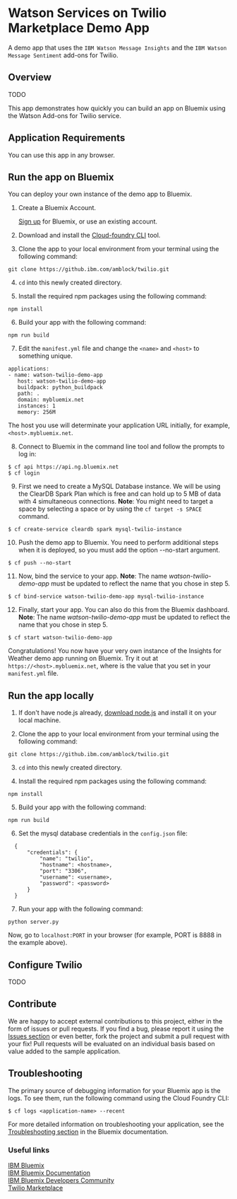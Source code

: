 # Watson Services on Twilio Marketplace Demo App

A demo app that uses the `IBM Watson Message Insights` and the `IBM Watson Message Sentiment` add-ons for Twilio.

## Overview

TODO

This app demonstrates how quickly you can build an app on Bluemix using the Watson Add-ons for Twilio service.

## Application Requirements
You can use this app in any browser.

## Run the app on Bluemix
You can deploy your own instance of the demo app to Bluemix.

1. Create a Bluemix Account.

    [Sign up][bluemix_signup_url] for Bluemix, or use an existing account.

2. Download and install the [Cloud-foundry CLI][cloud_foundry_url] tool.

3. Clone the app to your local environment from your terminal using the following command:

  ```
  git clone https://github.ibm.com/amblock/twilio.git
  ```

4. `cd` into this newly created directory.

5. Install the required npm packages using the following command:

  ```
  npm install
  ```

6. Build your app with the following command:

  ```
  npm run build
  ```

7. Edit the `manifest.yml` file and change the `<name>` and `<host>` to something unique.

  ```
  applications:
  - name: watson-twilio-demo-app
     host: watson-twilio-demo-app
     buildpack: python_buildpack
     path: .
     domain: mybluemix.net
     instances: 1
     memory: 256M
  ```
  The host you use will determinate your application URL initially, for example, `<host>.mybluemix.net`.

8. Connect to Bluemix in the command line tool and follow the prompts to log in:

  ```
  $ cf api https://api.ng.bluemix.net
  $ cf login
  ```

9. First we need to create a MySQL Database instance. We will be using the ClearDB Spark Plan which is free and can hold up to 5 MB of data with 4 simultaneous connections. **Note**: You might need to target a space by selecting a space or by using the `cf target -s SPACE` command.

  ```
  $ cf create-service cleardb spark mysql-twilio-instance
  ```

10. Push the demo app to Bluemix. You need to perform additional steps when it is deployed, so you must add the option --no-start argument.

  ```
  $ cf push --no-start
  ```

11. Now, bind the service to your app. **Note**: The name *watson-twilio-demo-app* must be updated to reflect the name that you chose in step 5.

  ```
  $ cf bind-service watson-twilio-demo-app mysql-twilio-instance
  ```

12. Finally, start your app. You can also do this from the Bluemix dashboard. **Note**: The name *watson-twilio-demo-app* must be updated to reflect the name that you chose in step 5.

  ```
  $ cf start watson-twilio-demo-app
  ```

Congratulations! You now have your very own instance of the Insights for Weather demo app running on Bluemix. Try it out at `https://<host>.mybluemix.net`, where <host> is the value that you set in your `manifest.yml` file.

## Run the app locally

1. If don't have node.js already, [download node.js][download_node_url] and install it on your local machine.

2. Clone the app to your local environment from your terminal using the following command:

  ```
  git clone https://github.ibm.com/amblock/twilio.git
  ```

3. `cd` into this newly created directory.

4. Install the required npm packages using the following command:

  ```
  npm install
  ```

5. Build your app with the following command:

  ```
  npm run build
  ```

6. Set the mysql database credentials in the `config.json` file:

  ```
    {
        "credentials": {
            "name": "twilio",
            "hostname": <hostname>,
            "port": "3306",
            "username": <username>,
            "password": <password>
        }
    }
  ```

7. Run your app with the following command:

  ```
  python server.py
  ```

Now, go to `localhost:PORT` in your browser (for example, PORT is 8888 in the example above).

## Configure Twilio

TODO

## Contribute
We are happy to accept external contributions to this project, either in the form of issues or pull requests.
If you find a bug, please report it using the [Issues section](https://github.ibm.com/amblock/twilio/issues) or even better, fork the project and submit a pull request with your fix!
Pull requests will be evaluated on an individual basis based on value added to the sample application.

## Troubleshooting

The primary source of debugging information for your Bluemix app is the logs. To see them, run the following command using the Cloud Foundry CLI:

  ```
  $ cf logs <application-name> --recent
  ```
For more detailed information on troubleshooting your application, see the [Troubleshooting section](https://www.ng.bluemix.net/docs/troubleshoot/tr.html) in the Bluemix documentation.

### Useful links
[IBM Bluemix](https://bluemix.net/)  
[IBM  Bluemix Documentation](https://www.ng.bluemix.net/docs/)  
[IBM Bluemix Developers Community](http://developer.ibm.com/bluemix)  
[Twilio Marketplace](https://www.twilio.com/marketplace/add-ons)

[bluemix_signup_url]: https://console.ng.bluemix.net/registration/
[cloud_foundry_url]: https://github.com/cloudfoundry/cli
[download_node_url]: https://nodejs.org/download/
